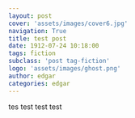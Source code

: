 ```yaml
---
layout: post
cover: 'assets/images/cover6.jpg'
navigation: True
title: test post
date: 1912-07-24 10:18:00
tags: fiction
subclass: 'post tag-fiction'
logo: 'assets/images/ghost.png'
author: edgar
categories: edgar
---
```


tes test test test